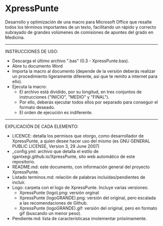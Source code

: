 # XpressPunte
Desarrollo y optimización de una macro para Microsoft Office que resalte todos los términos importantes de un texto, facilitando un rápido y correcto subrayado de grandes volúmenes de comisiones de apuntes del grado en Medicina.

- - - - - - - - - - - - - - - - - - - - - - - - - - - - - - - - - - - - - - - - - - - - - - - - - - - - - - - - - - - - - - - - - - 

INSTRUCCIONES DE USO:
  - Descarga el último archivo ".bas" (0.3 - XpressPunte.bas).
  - Abre tu documento Word
  - Importa la macro al documento (depende de la versión deberás realizar un procedimiento ligeramente diferente, así que te remito a internet para ello).
  - Ejecuta la macro:
    - El archivo está dividido, por su longitud, en tres conjuntos de instrucciones ("INICIO", "MEDIO" y "FINAL").
    - Por ello, deberás ejecutar todos ellos por separado para conseguir el formato deseado.
    - El orden de ejecución es indiferente.

- - - - - - - - - - - - - - - - - - - - - - - - - - - - - - - - - - - - - - - - - - - - - - - - - - - - - - - - - - - - - - - - - - 

EXPLICACIÓN DE CADA ELEMENTO:
  - LICENCE: detalla los permisos que otorgo, como desarrollador de XpressPunte, a quien desee hacer uso del mismo (es GNU GENERAL PUBLIC LICENSE, Version 3, 29 June 2007)
  - _config.yml: archivo que detalla el estilo de igantxegi.github.io/XpressPunte, sito web automático de este repositorio.
  - README.md: este documento, con información general del proyecto XpressPunte.
  - Listado terminos.md: relación de palabras incluidas/pendientes de incluir.
  - Logo: carpeta con el logo de XpressPunte. Incluye varias versiones:
    - XpressPunte (logo).png: versión orginal
    - XpressPunte (logoGRANDE).png: versión del original, pero escalada a las recomendaciones de Github.
    - XpressPunte (logoGRANDE).gif: versión del original, pero en formato gif (buscando un menor peso).
  - Pendiente.md: lista de característicasa imolementar próximamente. 
